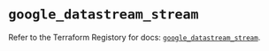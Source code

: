 # `google_datastream_stream`

Refer to the Terraform Registory for docs: [`google_datastream_stream`](https://registry.terraform.io/providers/hashicorp/google/4.62.0/docs/resources/datastream_stream).
